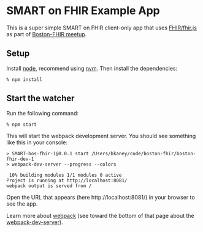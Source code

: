 # SMART on FHIR Example App

This is a super simple SMART on FHIR client-only app that uses [FHIR/fhir.js][1] as
part of [Boston-FHIR meetup][2].

[1]: https://github.com/FHIR/fhir.js/
[2]: https://www.meetup.com/Boston-FHIR/

## Setup

Install [node][3], recommend using [nvm][4]. Then install the dependencies:

    % npm install

[3]: https://nodejs.org
[4]: https://github.com/creationix/nvm#installation

## Start the watcher

Run the following command:

    % npm start

This will start the webpack development server. You should see something like this in your console:

```
> SMART-bos-fhir-1@0.0.1 start /Users/bkaney/code/boston-fhir/boston-fhir-dev-1
> webpack-dev-server --progress --colors

 10% building modules 1/1 modules 0 active
Project is running at http://localhost:8081/
webpack output is served from /
```

Open the URL that appears (here http://localhost:8081/) in your browser to see the app.

Learn more about
[webpack](http://webpack.github.io/docs/tutorials/getting-started/) (see toward
the bottom of that page about the
[webpack-dev-server](https://webpack.github.io/docs/webpack-dev-server.html)).
